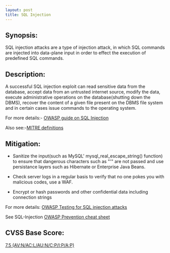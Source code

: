 ```yaml
---
layout: post
title: SQL Injection
---
```

<!---
SQL
-->
Synopsis:
----------------
SQL injection attacks are a type of injection attack, in which SQL commands are injected into data-plane input in order to effect the execution of predefined SQL commands.

Description:
-------------------
A successful SQL injection exploit can read sensitive data from the database, accept data from an untrusted internet source, modify the data, execute administrative operations on the database(shutting down the DBMS), recover the content of a given file present on the DBMS file system and in certain cases issue commands to the operating system.

For more details:- [OWASP guide on SQL Injection](https://www.owasp.org/index.php/SQL_Injection) 

Also see:-[MITRE definitions](http://cwe.mitre.org/data/definitions/89.html)

Mitigation:
----------------
- Sanitize the input(such as MySQL' mysql_real_escape_string() function) to ensure that dangerous characters such as "'" are not passed and use persistance layers such as Hibernate or Enterprise Java Beans.

- Check server logs in a regular basis to verify that no one pokes you with malicious codes, use a WAF.

- Encrypt or hash passwords and other confidential data including connection strings

For more details: [OWASP Testing for SQL injection attacks](https://www.owasp.org/index.php/Testing_for_SQL_Injection_(OWASP-DV-005))

See SQL-Injection [OWASP Prevention cheat sheet](https://www.owasp.org/index.php/SQL_Injection_Prevention_Cheat_Sheet) 


CVSS Base Score:
----------------------------
[7.5 (AV:N/AC:L/AU:N/C:P/I:P/A:P)](http://nvd.nist.gov/cvss.cfm?vector=%28AV:N/AC:L/AU:N/C:P/I:P/A:P%29&version=2.0) 

